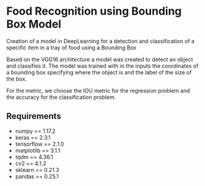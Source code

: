 # Food Recognition using Bounding Box Model
Creation of a model in DeepLearning for a detection and classification of a specific item in a tray of food using a Bounding Box

Based on the VGG16 architecture a model was created to detect an object and classifies it. 
The model was trained with in the inputs the coordinates of a bounding box specifying where the object is
and the label of the size of the box. 

For the metric, we choose the IOU metric for the regression problem and the accuracy for the classification problem. 

## Requirements
- numpy == 1.17.2
- keras == 2.3.1
- tensorflow == 2.1.0
- matplotlib == 3.1.1
- tqdm == 4.36.1
- cv2 == 4.1.2
- sklearn == 0.21.3
- pandas == 0.25.1
